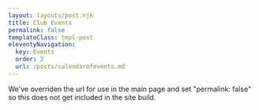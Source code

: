 ```yaml
---
layout: layouts/post.njk
title: Club Events
permalink: false
templateClass: tmpl-post
eleventyNavigation:
  key: Events
  order: 2
  url: /posts/calendarofevents.md
---
```



We've overriden the url for use in the main page and set "permalink: false" so this does not get included in the site build.

